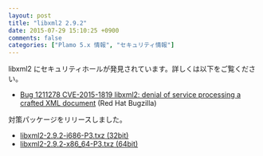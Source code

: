 ```yaml
---
layout: post
title: "libxml2 2.9.2"
date: 2015-07-29 15:10:25 +0900
comments: false
categories: ["Plamo 5.x 情報", "セキュリティ情報"]
---
```

libxml2 にセキュリティホールが発見されています。詳しくは以下をご覧ください。

* [Bug 1211278 CVE-2015-1819 libxml2: denial of service processing a crafted XML document](https://bugzilla.redhat.com/show_bug.cgi?id=CVE-2015-1819) (Red Hat Bugzilla)

対策パッケージをリリースしました。

* [libxml2-2.9.2-i686-P3.txz (32bit)](ftp://plamo.linet.gr.jp/pub/Plamo-5.x/x86/plamo/01_minimum/libxml2-2.9.2-i686-P3.txz)
* [libxml2-2.9.2-x86_64-P3.txz (64bit)](ftp://plamo.linet.gr.jp/pub/Plamo-5.x/x86_64/plamo/01_minimum/libxml2-2.9.2-x86_64-P3.txz)